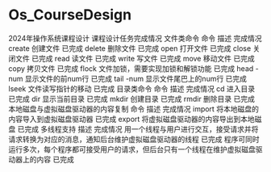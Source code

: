 # Os_CourseDesign
2024年操作系统课程设计
课程设计任务完成情况
文件类命令
命令	描述	完成情况
create	创建文件	已完成
delete	删除文件	已完成
open	打开文件	已完成
close	关闭文件	已完成
read	读文件	已完成
write	写文件	已完成
move	移动文件	已完成
copy	拷贝文件	已完成
flock	文件加锁，需要实现加锁和解锁功能	已完成
head -num	显示文件的前num行	已完成
tail -num	显示文件尾巴上的num行	已完成
lseek	文件读写指针的移动	已完成
目录类命令
命令	描述	完成情况
cd	进入目录	已完成
dir	显示当前目录	已完成
mkdir	创建目录	已完成
rmdir	删除目录	已完成
本地磁盘与虚拟磁盘驱动器的内容复制
命令	描述	完成情况
import	将本地磁盘的内容导入到虚拟磁盘驱动器	已完成
export	将虚拟磁盘驱动器的内容导出到本地磁盘	已完成
多线程支持
描述	完成情况
用一个线程与用户进行交互，接受请求并将请求转换为对应的消息，通知后台维护虚拟磁盘驱动器的线程	已完成
程序可同时运行多次，每个程序都可接受用户的请求，但后台只有一个线程在维护虚拟磁盘驱动器上的内容	已完成
